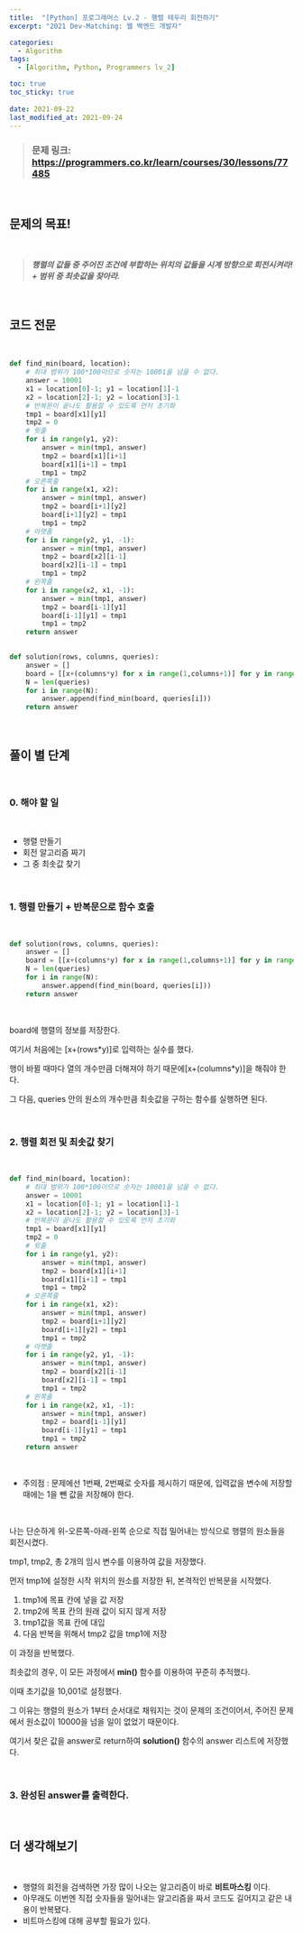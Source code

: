 ```yaml
---
title:  "[Python] 프로그래머스 Lv.2 - 행렬 테두리 회전하기"
excerpt: "2021 Dev-Matching: 웹 백엔드 개발자"

categories:
  - Algorithm
tags:
  - [Algorithm, Python, Programmers lv_2]

toc: true
toc_sticky: true
 
date: 2021-09-22
last_modified_at: 2021-09-24
---
```


> ### 문제 링크: https://programmers.co.kr/learn/courses/30/lessons/77485

<br>

## __문제의 목표!__

<br>

> ___행렬의 값들 중 주어진 조건에 부합하는 위치의 값들을 시계 방향으로 회전시켜라! + 범위 중 최솟값을 찾아라.___

<br>

## __코드 전문__

<br>

```python
def find_min(board, location):
    # 최대 범위가 100*100이므로 숫자는 10001을 넘을 수 없다.
    answer = 10001
    x1 = location[0]-1; y1 = location[1]-1
    x2 = location[2]-1; y2 = location[3]-1
    # 반복문이 끝나도 활용할 수 있도록 먼저 초기화
    tmp1 = board[x1][y1]
    tmp2 = 0
    # 윗줄
    for i in range(y1, y2):
        answer = min(tmp1, answer)
        tmp2 = board[x1][i+1]
        board[x1][i+1] = tmp1
        tmp1 = tmp2
    # 오른쪽줄
    for i in range(x1, x2):
        answer = min(tmp1, answer)
        tmp2 = board[i+1][y2]
        board[i+1][y2] = tmp1
        tmp1 = tmp2
    # 아랫줄
    for i in range(y2, y1, -1):
        answer = min(tmp1, answer)
        tmp2 = board[x2][i-1]
        board[x2][i-1] = tmp1
        tmp1 = tmp2
    # 왼쪽줄
    for i in range(x2, x1, -1):
        answer = min(tmp1, answer)
        tmp2 = board[i-1][y1]
        board[i-1][y1] = tmp1
        tmp1 = tmp2
    return answer
        

def solution(rows, columns, queries):
    answer = []
    board = [[x+(columns*y) for x in range(1,columns+1)] for y in range(rows)]
    N = len(queries)
    for i in range(N):
        answer.append(find_min(board, queries[i]))
    return answer
```

<br>

## __풀이 별 단계__

<br>

### 0. 해야 할 일 

<br>

* 행렬 만들기
* 회전 알고리즘 짜기
* 그 중 최솟값 찾기

<br>

### 1. 행렬 만들기 + 반복문으로 함수 호출

<br>

```python
def solution(rows, columns, queries):
    answer = []
    board = [[x+(columns*y) for x in range(1,columns+1)] for y in range(rows)]
    N = len(queries)
    for i in range(N):
        answer.append(find_min(board, queries[i]))
    return answer
```
<br>

board에 행렬의 정보를 저장한다.

여기서 처음에는 [x+(rows*y)]로 입력하는 실수를 했다.

행이 바뀔 때마다 열의 개수만큼 더해져야 하기 때문에[x+(columns*y)]을 해줘야 한다.

그 다음, queries 안의 원소의 개수만큼 최솟값을 구하는 함수를 실행하면 된다.

<br>

### 2. 행렬 회전 및 최솟값 찾기

<br>

``` python
def find_min(board, location):
    # 최대 범위가 100*100이므로 숫자는 10001을 넘을 수 없다.
    answer = 10001
    x1 = location[0]-1; y1 = location[1]-1
    x2 = location[2]-1; y2 = location[3]-1
    # 반복문이 끝나도 활용할 수 있도록 먼저 초기화
    tmp1 = board[x1][y1]
    tmp2 = 0
    # 윗줄
    for i in range(y1, y2):
        answer = min(tmp1, answer)
        tmp2 = board[x1][i+1]
        board[x1][i+1] = tmp1
        tmp1 = tmp2
    # 오른쪽줄
    for i in range(x1, x2):
        answer = min(tmp1, answer)
        tmp2 = board[i+1][y2]
        board[i+1][y2] = tmp1
        tmp1 = tmp2
    # 아랫줄
    for i in range(y2, y1, -1):
        answer = min(tmp1, answer)
        tmp2 = board[x2][i-1]
        board[x2][i-1] = tmp1
        tmp1 = tmp2
    # 왼쪽줄
    for i in range(x2, x1, -1):
        answer = min(tmp1, answer)
        tmp2 = board[i-1][y1]
        board[i-1][y1] = tmp1
        tmp1 = tmp2
    return answer
```

<br>

* 주의점 : 문제에선 1번째, 2번째로 숫자를 제시하기 때문에, 입력값을 변수에 저장할 때에는 1을 뺀 값을 저장해야 한다.

<br>

나는 단순하게 위-오른쪽-아래-왼쪽 순으로 직접 밀어내는 방식으로 행렬의 원소들을 회전시켰다.

tmp1, tmp2, 총 2개의 임시 변수를 이용하여 값을 저장했다.

먼저 tmp1에 설정한 시작 위치의 원소를 저장한 뒤, 본격적인 반복문을 시작했다.

1. tmp1에 목표 칸에 넣을 값 저장
2. tmp2에 목표 칸의 원래 값이 되지 않게 저장
3. tmp1값을 목표 칸에 대입
4. 다음 반복을 위해서 tmp2 값을 tmp1에 저장

이 과정을 반복했다.

최솟값의 경우, 이 모든 과정에서 __min()__ 함수를 이용하여 꾸준히 추적했다.

이때 초기값을 10,001로 설정했다.

 그 이유는 행렬의 원소가 1부터 순서대로 채워지는 것이 문제의 조건이어서, 주어진 문제에서 원소값이 10000을 넘을 일이 없었기 때문이다.

 여기서 찾은 값을 answer로 return하여 __solution()__ 함수의 answer 리스트에 저장했다.

<br>

### 3. 완성된 answer를 출력한다.

<br>

## 더 생각해보기

<br>

* 행렬의 회전을 검색하면 가장 많이 나오는 알고리즘이 바로 __비트마스킹__ 이다.
* 아무래도 이번엔 직접 숫자들을 밀어내는 알고리즘을 짜서 코드도 길어지고 같은 내용이 반복됐다.
* 비트마스킹에 대해 공부할 필요가 있다.
